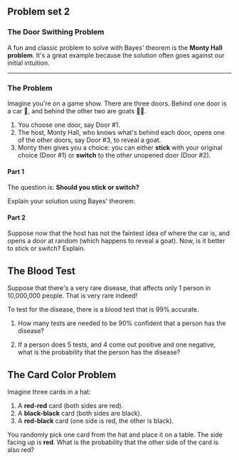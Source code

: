 ## Problem set 2

### The Door Swithing Problem

A fun and classic problem to solve with Bayes' theorem is the **Monty Hall problem**. It's a great example because the solution often goes against our initial intuition.

***

### The Problem

Imagine you're on a game show. There are three doors. Behind one door is a car 🚗, and behind the other two are goats 🐐🐐.

1.  You choose one door, say Door #1.
2.  The host, Monty Hall, who knows what's behind each door, opens one of the other doors, say Door #3, to reveal a goat.
3.  Monty then gives you a choice: you can either **stick** with your original choice (Door #1) or **switch** to the other unopened door (Door #2).

#### Part 1

The question is: **Should you stick or switch?**

Explain your solution using Bayes' theorem.  

#### Part 2

Suppose now that the host has not the faintest idea of where the car is, and opens a door at random (which happens to reveal a goat).  Now, is it better to stick or switch?  Explain.


## The Blood Test

Suppose that there's a very rare disease, that affects only 1 person in 10,000,000 people.  That is very rare indeed! 

To test for the disease, there is a blood test that is 99% accurate.  

1. How many tests are needed to be 90% confident that a person has the disease? 

2. If a person does 5 tests, and 4 come out positive and one negative, what is the probability that the person has the disease? 

## The Card Color Problem

Imagine three cards in a hat:
1.  A **red-red** card (both sides are red).
2.  A **black-black** card (both sides are black).
3.  A **red-black** card (one side is red, the other is black).

You randomly pick one card from the hat and place it on a table. The side facing up is **red**. What is the probability that the other side of the card is also red?

